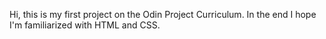 Hi, this is my first project on the Odin Project Curriculum.
In the end I hope I'm familiarized with HTML and CSS.